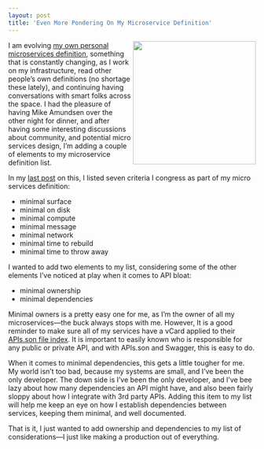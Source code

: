 ```yaml
---
layout: post
title: 'Even More Pondering On My Microservice Definition'
---
```

<p><img src="https://s3.amazonaws.com/kinlane-productions/bw-icons/bw-micro-definition.png" alt="" width="250" align="right" /></p>
<p>I am evolving <a href="http://apievangelist.com/2015/03/17/more-pondering-on-my-own-microservice-definition/">my own personal microservices definition</a>, something that is constantly changing, as I work on my infrastructure, read other people&rsquo;s own definitions (no shortage these lately), and continuing having conversations with smart folks across the space. I had the pleasure of having Mike Amundsen over the other night for dinner, and after having some interesting discussions about community, and potential micro services design, I&rsquo;m adding a couple of elements to my microservice definition list.</p>
<p>In my <a href="http://apievangelist.com/2015/03/17/more-pondering-on-my-own-microservice-definition/">last post</a>&nbsp;on this, I listed seven criteria I congress as part of my micro services definition:</p>
<ul>
<li>minimal surface</li>
<li>minimal on disk</li>
<li>minimal compute</li>
<li>minimal message</li>
<li>minimal network</li>
<li>minimal time to rebuild</li>
<li>minimal time to throw away</li>
</ul>
<p>I wanted to add two elements to my list, considering some of the other elements I&rsquo;ve noticed at play when it comes to API bloat:</p>
<ul>
<li>minimal ownership</li>
<li>minimal dependencies</li>
</ul>
<p>Minimal owners is a pretty easy one for me, as I&rsquo;m the owner of all my microservices&mdash;the buck always stops with me. However, It is a good reminder to make sure all of my services have a vCard applied to their <a href="http://apisjson.org">APIs.son file index</a>. It is important to easily known who is responsible for any public or private API, and with APIs.son and Swagger, this is easy to do.</p>
<p>When it comes to minimal dependencies, this gets a little tougher for me. My world isn&rsquo;t too bad, because my systems are small, and I&rsquo;ve been the only developer.  The down side is I&rsquo;ve been the only developer, and I&rsquo;ve bee lazy about how many dependencies an API might have, and also been fairly sloppy about how I integrate with 3rd party APIs. Adding this item to my list will help me keep an eye on how I establish dependencies between services, keeping them minimal, and well documented.</p>
<p>That is it, I just wanted to add ownership and dependencies to my list of considerations&mdash;I just like making a production out of everything.</p>